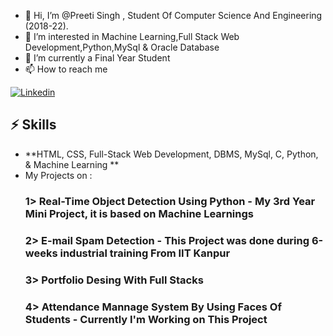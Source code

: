 - 👋 Hi, I’m @Preeti Singh , Student Of Computer Science And Engineering (2018-22).
- 👀 I’m interested in Machine Learning,Full Stack Web Development,Python,MySql & Oracle Database
- 🌱 I’m currently a Final Year Student 
- 📫 How to reach me 

[![Linkedin](https://img.shields.io/badge/MY%20PROFILE-Linkedin-blue?style=for-the-badge&logo=github)](https://www.linkedin.com/in/preeti-singh) 
 
## ⚡ Skills
- **HTML, CSS, Full-Stack Web Development, DBMS, MySql, C, Python, & Machine Learning **
- My Projects on :
  ### 1> **Real-Time Object Detection Using Python** - My 3rd Year Mini Project, it is based on Machine Learnings
  ### 2> **E-mail Spam Detection** - This Project was done during 6-weeks industrial training From IIT Kanpur
  ### 3> **Portfolio Desing With Full Stacks**
  ### 4> **Attendance Mannage System By Using Faces Of Students** - Currently I'm Working on This Project




<!---
Preeti929/Preeti929 is a ✨ special ✨ repository because its `README.md` (this file) appears on your GitHub profile.
You can click the Preview link to take a look at your changes.
--->

